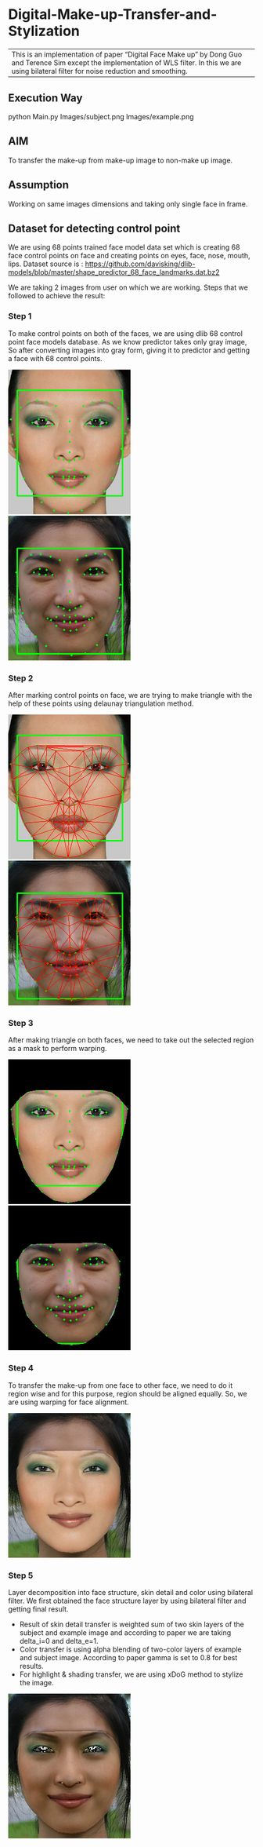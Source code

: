 # Digital-Make-up-Transfer-and-Stylization
<table>
<tr>
<td>
 This is an implementation of paper “Digital Face Make up” by Dong Guo and Terence Sim except the implementation of WLS filter. In this we are using bilateral filter for noise reduction and smoothing.
</td>
</tr>
</table>


## Execution Way
python Main.py Images/subject.png Images/example.png


## AIM
To transfer the make-up from make-up image to non-make up image.


## Assumption
Working on same images dimensions and taking only single face in frame.


## Dataset for detecting control point
We are using 68 points trained face model data set which is creating 68 face control points on face and creating points on eyes, face, nose, mouth, lips. Dataset source is : https://github.com/davisking/dlib-models/blob/master/shape_predictor_68_face_landmarks.dat.bz2 

We are taking 2 images from user on which we are working. Steps that we followed to achieve the result:

### Step 1
To make control points on both of the faces, we are using dlib 68 control point face models database. As we know predictor takes only gray image, So after converting images into gray form, giving it to predictor and getting a face with 68 control points.

![](Images/examp2.png)     
![](Images/step2.png)

### Step 2
After marking control points on face, we are trying to make triangle with the help of these points using delaunay triangulation method.

![](Images/examp3.png)     
![](Images/step3.png)

### Step 3
After making triangle on both faces, we need to take out the selected region as a mask to perform warping.

![](Images/examp4.png)     
![](Images/step4.png)

### Step 4
To transfer the make-up from one face to other face, we need to do it region wise and for this purpose, region should be aligned equally. So, we are using warping for face alignment.

![](Images/warped.png)

### Step 5

Layer decomposition into face structure, skin detail and color using bilateral filter. We first obtained the face structure layer by using bilateral filter and getting final result.
-  Result of skin detail transfer is weighted sum of two skin layers of the subject and example image and according to paper we are taking delta_i=0 and delta_e=1.
-  Color transfer is using alpha blending of two-color layers of example and subject image. According to paper gamma is set to 0.8 for best results.
-  For highlight & shading transfer, we are using xDoG method to stylize the image.

![](Result/result_image.png)

